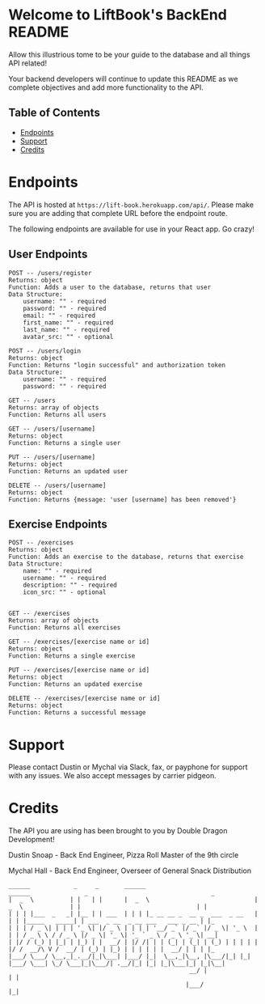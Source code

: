 # Welcome to LiftBook's BackEnd README 

Allow this illustrious tome to be your guide to the database and all things
API related!

Your backend developers will continue to update this README as we complete objectives
and add more functionality to the API.

## Table of Contents

- [Endpoints](#Endpoints)
- [Support](#support)
- [Credits](#credits)

# Endpoints

The API is hosted at `https://lift-book.herokuapp.com/api/`. Please make sure you are adding that complete
URL before the endpoint route.

The following endpoints are available for use in your React app. Go crazy!


## User Endpoints

```
POST -- /users/register 
Returns: object
Function: Adds a user to the database, returns that user
Data Structure:
    username: "" - required
    password: "" - required
    email: "" - required
    first_name: "" - required
    last_name: "" - required
    avatar_src: "" - optional

POST -- /users/login
Returns: object
Function: Returns "login successful" and authorization token
Data Structure:
    username: "" - required
    password: "" - required

GET -- /users
Returns: array of objects
Function: Returns all users

GET -- /users/[username]
Returns: object
Function: Returns a single user

PUT -- /users/[username]
Returns: object
Function: Returns an updated user

DELETE -- /users/[username]
Returns: object
Function: Returns {message: 'user [username] has been removed'}
```


## Exercise Endpoints

```
POST -- /exercises 
Returns: object
Function: Adds an exercise to the database, returns that exercise
Data Structure:
    name: "" - required
    username: "" - required
    description: "" - required
    icon_src: "" - optional


GET -- /exercises
Returns: array of objects
Function: Returns all exercises

GET -- /exercises/[exercise name or id]
Returns: object
Function: Returns a single exercise

PUT -- /exercises/[exercise name or id]
Returns: object
Function: Returns an updated exercise

DELETE -- /exercises/[exercise name or id]
Returns: object
Function: Returns a successful message
```


# Support

Please contact Dustin or Mychal via Slack, fax, or payphone for support with any issues. We also
accept messages by carrier pidgeon.


# Credits

The API you are using has been brought to you by Double Dragon Development!
    
Dustin Snoap - Back End Engineer, Pizza Roll Master of the 9th circle

Mychal Hall - Back End Engineer, Overseer of General Snack Distribution

```
______            _     _       ______                              ______               _                                  _   
|  _  \          | |   | |      |  _  \                             |  _  \             | |                                | |  
| | | |___  _   _| |__ | | ___  | | | |_ __ __ _  __ _  ___  _ __   | | | |_____   _____| | ___  _ __  _ __ ___   ___ _ __ | |_ 
| | | / _ \| | | | '_ \| |/ _ \ | | | | '__/ _` |/ _` |/ _ \| '_ \  | | | / _ \ \ / / _ \ |/ _ \| '_ \| '_ ` _ \ / _ \ '_ \| __|
| |/ / (_) | |_| | |_) | |  __/ | |/ /| | | (_| | (_| | (_) | | | | | |/ /  __/\ V /  __/ | (_) | |_) | | | | | |  __/ | | | |_ 
|___/ \___/ \__,_|_.__/|_|\___| |___/ |_|  \__,_|\__, |\___/|_| |_| |___/ \___| \_/ \___|_|\___/| .__/|_| |_| |_|\___|_| |_|\__|
                                                  __/ |                                         | |                             
                                                 |___/                                          |_|                             
```
